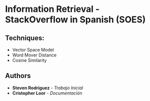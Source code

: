# Information Retrieval - StackOverflow in Spanish (SOES)



## Techniques:

* Vector Space Model
* Word Mover Distance
* Cosine Similarity

## Authors

* **Steven Rodríguez** - *Trabajo Inicial*
* **Cristopher Loor** - *Documentación*

